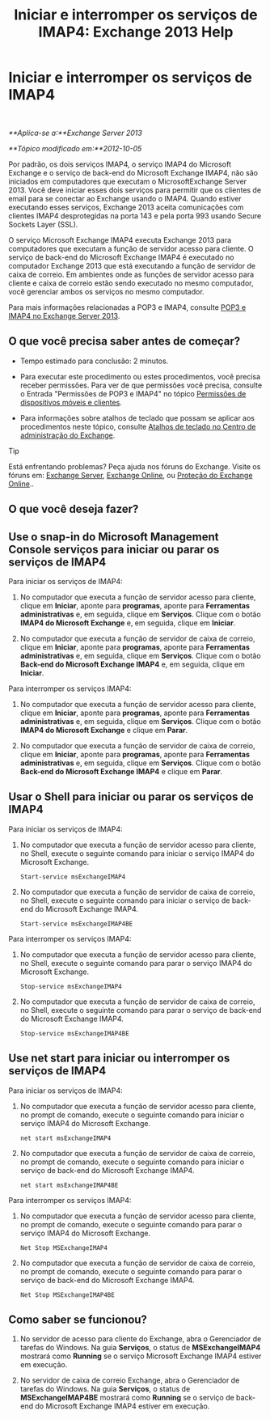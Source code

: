 ﻿---
title: 'Iniciar e interromper os serviços de IMAP4: Exchange 2013 Help'
TOCTitle: Iniciar e interromper os serviços de IMAP4
ms:assetid: a52db4bd-69a6-47b2-acf3-d9d8571c7a87
ms:mtpsurl: https://technet.microsoft.com/pt-br/library/Bb124022(v=EXCHG.150)
ms:contentKeyID: 50486319
ms.date: 05/22/2018
mtps_version: v=EXCHG.150
ms.translationtype: MT
---

# Iniciar e interromper os serviços de IMAP4

 

_**Aplica-se a:**Exchange Server 2013_

_**Tópico modificado em:**2012-10-05_

Por padrão, os dois serviços IMAP4, o serviço IMAP4 do Microsoft Exchange e o serviço de back-end do Microsoft Exchange IMAP4, não são iniciados em computadores que executam o MicrosoftExchange Server 2013. Você deve iniciar esses dois serviços para permitir que os clientes de email para se conectar ao Exchange usando o IMAP4. Quando estiver executando esses serviços, Exchange 2013 aceita comunicações com clientes IMAP4 desprotegidas na porta 143 e pela porta 993 usando Secure Sockets Layer (SSL).

O serviço Microsoft Exchange IMAP4 executa Exchange 2013 para computadores que executam a função de servidor acesso para cliente. O serviço de back-end do Microsoft Exchange IMAP4 é executado no computador Exchange 2013 que está executando a função de servidor de caixa de correio. Em ambientes onde as funções de servidor acesso para cliente e caixa de correio estão sendo executado no mesmo computador, você gerenciar ambos os serviços no mesmo computador.

Para mais informações relacionadas a POP3 e IMAP4, consulte [POP3 e IMAP4 no Exchange Server 2013](pop3-and-imap4-in-exchange-server-2013-exchange-2013-help.md).

## O que você precisa saber antes de começar?

  - Tempo estimado para conclusão: 2 minutos.

  - Para executar este procedimento ou estes procedimentos, você precisa receber permissões. Para ver de que permissões você precisa, consulte o Entrada "Permissões de POP3 e IMAP4" no tópico [Permissões de dispositivos móveis e clientes](clients-and-mobile-devices-permissions-exchange-2013-help.md).

  - Para informações sobre atalhos de teclado que possam se aplicar aos procedimentos neste tópico, consulte [Atalhos de teclado no Centro de administração do Exchange](keyboard-shortcuts-in-the-exchange-admin-center-exchange-online-protection-help.md).


> [!TIP]
> Está enfrentando problemas? Peça ajuda nos fóruns do Exchange. Visite os fóruns em: <A href="https://go.microsoft.com/fwlink/p/?linkid=60612">Exchange Server</A>, <A href="https://go.microsoft.com/fwlink/p/?linkid=267542">Exchange Online</A>, ou <A href="https://go.microsoft.com/fwlink/p/?linkid=285351">Proteção do Exchange Online</A>..



## O que você deseja fazer?

## Use o snap-in do Microsoft Management Console serviços para iniciar ou parar os serviços de IMAP4

Para iniciar os serviços de IMAP4:

1.  No computador que executa a função de servidor acesso para cliente, clique em **Iniciar**, aponte para **programas**, aponte para **Ferramentas administrativas** e, em seguida, clique em **Serviços**. Clique com o botão **IMAP4 do Microsoft Exchange** e, em seguida, clique em **Iniciar**.

2.  No computador que executa a função de servidor de caixa de correio, clique em **Iniciar**, aponte para **programas**, aponte para **Ferramentas administrativas** e, em seguida, clique em **Serviços**. Clique com o botão **Back-end do Microsoft Exchange IMAP4** e, em seguida, clique em **Iniciar**.

Para interromper os serviços IMAP4:

1.  No computador que executa a função de servidor acesso para cliente, clique em **Iniciar**, aponte para **programas**, aponte para **Ferramentas administrativas** e, em seguida, clique em **Serviços**. Clique com o botão **IMAP4 do Microsoft Exchange** e clique em **Parar**.

2.  No computador que executa a função de servidor de caixa de correio, clique em **Iniciar**, aponte para **programas**, aponte para **Ferramentas administrativas** e, em seguida, clique em **Serviços**. Clique com o botão **Back-end do Microsoft Exchange IMAP4** e clique em **Parar**.

## Usar o Shell para iniciar ou parar os serviços de IMAP4

Para iniciar os serviços de IMAP4:

1.  No computador que executa a função de servidor acesso para cliente, no Shell, execute o seguinte comando para iniciar o serviço IMAP4 do Microsoft Exchange.
    
        Start-service msExchangeIMAP4

2.  No computador que executa a função de servidor de caixa de correio, no Shell, execute o seguinte comando para iniciar o serviço de back-end do Microsoft Exchange IMAP4.
    
        Start-service msExchangeIMAP4BE

Para interromper os serviços IMAP4:

1.  No computador que executa a função de servidor acesso para cliente, no Shell, execute o seguinte comando para parar o serviço IMAP4 do Microsoft Exchange.
    
        Stop-service msExchangeIMAP4

2.  No computador que executa a função de servidor de caixa de correio, no Shell, execute o seguinte comando para parar o serviço de back-end do Microsoft Exchange IMAP4.
    
        Stop-service msExchangeIMAP4BE

## Use net start para iniciar ou interromper os serviços de IMAP4

Para iniciar os serviços de IMAP4:

1.  No computador que executa a função de servidor acesso para cliente, no prompt de comando, execute o seguinte comando para iniciar o serviço IMAP4 do Microsoft Exchange.
    
        net start msExchangeIMAP4

2.  No computador que executa a função de servidor de caixa de correio, no prompt de comando, execute o seguinte comando para iniciar o serviço de back-end do Microsoft Exchange IMAP4.
    
        net start msExchangeIMAP4BE

Para interromper os serviços IMAP4:

1.  No computador que executa a função de servidor acesso para cliente, no prompt de comando, execute o seguinte comando para parar o serviço IMAP4 do Microsoft Exchange.
    
        Net Stop MSExchangeIMAP4

2.  No computador que executa a função de servidor de caixa de correio, no prompt de comando, execute o seguinte comando para parar o serviço de back-end do Microsoft Exchange IMAP4.
    
        Net Stop MSExchangeIMAP4BE

## Como saber se funcionou?

1.  No servidor de acesso para cliente do Exchange, abra o Gerenciador de tarefas do Windows. Na guia **Serviços**, o status de **MSExchangeIMAP4** mostrará como **Running** se o serviço Microsoft Exchange IMAP4 estiver em execução.

2.  No servidor de caixa de correio Exchange, abra o Gerenciador de tarefas do Windows. Na guia **Serviços**, o status de **MSExchangeIMAP4BE** mostrará como **Running** se o serviço de back-end do Microsoft Exchange IMAP4 estiver em execução.

